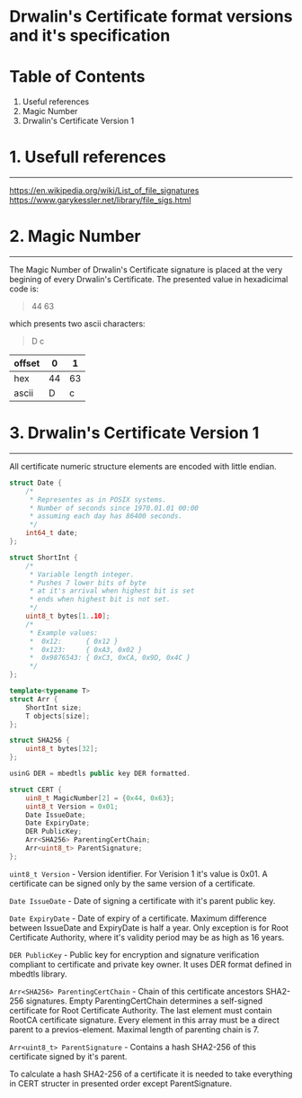 
Drwalin's Certificate format versions and it's specification
==============================================================

# Table of Contents
1. Useful references
2. Magic Number
3. Drwalin's Certificate Version 1


# 1. Usefull references
-----------------

https://en.wikipedia.org/wiki/List_of_file_signatures
https://www.garykessler.net/library/file_sigs.html


# 2. Magic Number
-----------------

The Magic Number of Drwalin's Certificate signature is placed at the very
begining of every Drwalin's Certificate. The presented value in hexadicimal
code is:

> 44 63

which presents two ascii characters:

> D c


|offset|0|1|
|-|-|-|
|hex|44|63|
|ascii|D|c|



# 3. Drwalin's Certificate Version 1
-------------

All certificate numeric structure elements are encoded with little endian.

```C++
struct Date {
	/*
	 * Representes as in POSIX systems.
	 * Number of seconds since 1970.01.01 00:00
	 * assuming each day has 86400 seconds.
	 */
	int64_t date;	
};

struct ShortInt {
	/*
	 * Variable length integer.
	 * Pushes 7 lower bits of byte
	 * at it's arrival when highest bit is set
	 * ends when highest bit is not set.
	 */
	uint8_t bytes[1..10];
	/*
	 * Example values:
	 *  0x12:      { 0x12 }
	 *  0x123:     { 0xA3, 0x02 }
	 *  0x9876543: { 0xC3, 0xCA, 0x9D, 0x4C }
	 */
};

template<typename T>
struct Arr {
	ShortInt size;
	T objects[size];
};

struct SHA256 {
	uint8_t bytes[32];
};

usinG DER = mbedtls public key DER formatted.

struct CERT {
	uin8_t MagicNumber[2] = {0x44, 0x63};
	uint8_t Version = 0x01;
	Date IssueDate;
	Date ExpiryDate;
	DER PublicKey;
	Arr<SHA256> ParentingCertChain;
	Arr<uint8_t> ParentSignature;
};
```

`uint8_t Version` - Version identifier. For Verision 1 it's value is 0x01. A
certificate can be signed only by the same version of a certificate.

`Date IssueDate` - Date of signing a certificate with it's parent public key.

`Date ExpiryDate` - Date of expiry of a certificate. Maximum difference between
IssueDate and ExpiryDate is half a year. Only exception is for Root Certificate
Authority, where it's validity period may be as high as 16 years.

`DER PublicKey` - Public key for encryption and signature verification compliant
to certificate and private key owner. It uses DER format defined in mbedtls
library.

`Arr<SHA256> ParentingCertChain` - Chain of this certificate ancestors SHA2-256
signatures. Empty ParentingCertChain determines a self-signed certificate for
Root Certificate Authority. The last element must contain RootCA certificate
signature. Every element in this array must be a direct parent to a
previos-element. Maximal length of parenting chain is 7.

`Arr<uint8_t> ParentSignature` - Contains a hash SHA2-256 of this
certificate signed by it's parent.

To calculate a hash SHA2-256 of a certificate it is needed to take everything in
CERT structer in presented order except ParentSignature.

